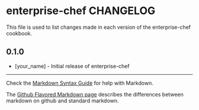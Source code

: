 enterprise-chef CHANGELOG
=========================

This file is used to list changes made in each version of the enterprise-chef cookbook.

0.1.0
-----
- [your_name] - Initial release of enterprise-chef

- - -
Check the [Markdown Syntax Guide](http://daringfireball.net/projects/markdown/syntax) for help with Markdown.

The [Github Flavored Markdown page](http://github.github.com/github-flavored-markdown/) describes the differences between markdown on github and standard markdown.
